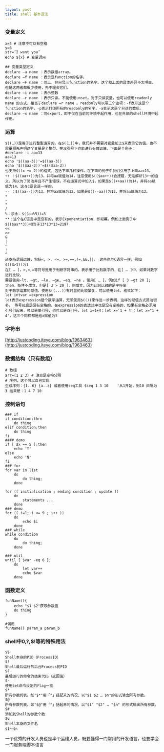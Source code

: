 ```yaml
---
layout: post
title: shell 基本语法
---
```


### 变量定义
    
    x=5 # 注意不可以有空格
    y=6
    str=‘I want you’
    echo ${x} # 变量调用
    
    ## 变量类型定义
    declare –a name ：表示数组array。
    declare –f name ：表示是function的名字。
    declare –F name ：同上，但只显示function的名字。这个和上面的具体差异不太明白，但是这两者都很少使用，先不理会它们。
    declare –i name ：表示整数
    declare –r name ：表示只读。不能使用unset。对于只读变量，也可以使用readonly name 的方式，相当于declare –r name 。readonly可以带三个选项：-f表示这是个function的名字，-p表示打印所有的readonly的名字，-a表示这是个只读的数组。
    declare –x name ：同export，即不仅在当前的环境中起作用，也在外部的shell环境中起作用。

### 运算
    $((…))是用于进行整型运算的。在$((…))中，我们并不需要对变量加上$来表示它的值，也不需要预先声明这个变量是个整型。在双引号下也能进行有效运算。下面是个例子：
    #declare -i aa=13 
    aa=13 
    echo '$((aa-3))'=$((aa-3)) 
    echo '$(($aa-3))'=$(($aa-3))
    也支持$((x += 2))的格式，包括下面几种操作。在下面的例子中我们引用了上面aa=13。
    ++ ：$((aa++))为13，并将aa赋值为14，注意使用$(($aa++))会报错，无法解析13++的含义，所以为了简洁并且不产生错误，不在运算式中加入$，如果是$((++aa))为14，并将aa赋值为14，这与C语言是一样的。
    -- ：$((aa--))为13，并将aa赋值为12，如果是$((--aa))为12，并将aa赋值为12。
    +
    -
    *
    /
    %：求余：$((aa%5))=3
    **：这个在C语言中是没有的，表示Exponentiation，即取幂。例如上面例子中$(($aa**3))相当于13*13*13=2197
    <<
    >>
    &
    |
    ~
    !
    ^
    还支持逻辑运算，包括<, >, <=, >=,==,!=,&&,||， 这些也与C语言一样。例如$((3>1))为1
    在[ … ]，>,<,=等符号是用于判断字符串的，表示用于比较数字的，在[ … ]中，如果对数字进行比较，
    需要使用-lt, –gt, –le, –ge, –eq, –ne 。使用[ … ]，例如if [ 3 –gt 20 ]; then，条件不成立，但是[ 3 > 20 ]，则成立，因为此刻比较的是字符串
    对于数学运算的赋值，使用$((...))有时显的比较繁复，可以使用let，格式如下：
    let intvar =expression
    let表示expression是个数学运算，无须使用$(())来作进一步表明，这样的赋值方式简洁很多。 等号前后是没有空格的，在expression的表达式中也是没有空格的，如果有空格必须用引号引起来，可以是单引号，也可以是双引号，let x=1+4；let x='1 + 4'；let x="1 + 4"，这三个同样都是给x赋值为5

### 字符串
[http://justcoding.iteye.com/blog/1963463](http://justcoding.iteye.com/blog/1963463)


### 数据结构（只有数组）
    # 数组
    arr=(1 2 3) # 注意是空格分隔
    # 序列，这个可以自己实现
    生成序列：{1..6} {a..z} 或者使用seq工具 $seq 1 3 10    '从1开始，到10 间隔为3 结果是：1 4 7 10
    

### 控制语句

    ### if 
    if condition:thrn
        do thing
    elif condition;then
        do thing
    fi
    #### demo 
    if [ $x == 5 ];then
        echo 'Y'
    else
        echo 'N'
    fi
    ### for
    for var in list
        do
            do thing;
        done
        
    for (( initialisation ; ending condition ; update )) 
        do 
            statements ... 
        done
    ### demo    
    for (( i=1; i <= 9 ; i++ ))
        do
            echo $i
        done    
    ### while 
    while condition
        do
            do thing;
        done
        
    ### util
    until [ $var -eq 6 ];
        do
            let var++
            echo $var
        done
        
### 函数定义
    funName(){
        echo "$1 $2"获取参数值
        do thing
    }
    
    #调用
    funName() param_a param_b
### shell中$0,$?,$!等的特殊用法
    $$
    Shell本身的PID（ProcessID）
    $!
    Shell最后运行的后台Process的PID
    $?
    最后运行的命令的结束代码（返回值）
    $-
    使用Set命令设定的Flag一览
    $*
    所有参数列表。如"$*"用「"」括起来的情况、以"$1 $2 … $n"的形式输出所有参数。
    $@
    所有参数列表。如"$@"用「"」括起来的情况、以"$1" "$2" … "$n" 的形式输出所有参数。
    $#
    添加到Shell的参数个数
    $0
    Shell本身的文件名
    $1～$n
        



一个优秀的开发人员也是半个运维人员，既要懂得一门常用的开发语言，也要学会一门服务端脚本语言        
    
    
    
    









